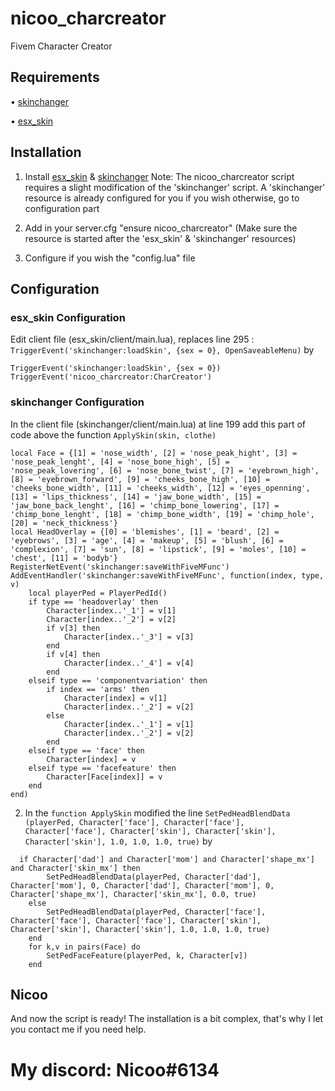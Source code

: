 # nicoo_charcreator
Fivem Character Creator

## Requirements

• [skinchanger](https://github.com/esx-framework/skinchanger)

• [esx_skin](https://github.com/esx-framework/esx_skin)

## Installation

1. Install [esx_skin](https://github.com/esx-framework/esx_skin) & [skinchanger](https://github.com/esx-framework/skinchanger)
Note: The nicoo_charcreator script requires a slight modification of the 'skinchanger' script. A 'skinchanger' resource is already configured for you if you wish otherwise, go to configuration part

2. Add in your server.cfg "ensure nicoo_charcreator" (Make sure the resource is started after the 'esx_skin' & 'skinchanger' resources)
3. Configure if you wish the "config.lua" file

## Configuration

### esx_skin Configuration
Edit client file (esx_skin/client/main.lua), replaces line 295 : `TriggerEvent('skinchanger:loadSkin', {sex = 0}, OpenSaveableMenu)`
by 
```
TriggerEvent('skinchanger:loadSkin', {sex = 0})
TriggerEvent('nicoo_charcreator:CharCreator')
```


### skinchanger Configuration
In the client file (skinchanger/client/main.lua) at line 199 add this part of code above the function `ApplySkin(skin, clothe)`

```
local Face = {[1] = 'nose_width', [2] = 'nose_peak_hight', [3] = 'nose_peak_lenght', [4] = 'nose_bone_high', [5] = 'nose_peak_lovering', [6] = 'nose_bone_twist', [7] = 'eyebrown_high', [8] = 'eyebrown_forward', [9] = 'cheeks_bone_high', [10] = 'cheeks_bone_width', [11] = 'cheeks_width', [12] = 'eyes_openning', [13] = 'lips_thickness', [14] = 'jaw_bone_width', [15] = 'jaw_bone_back_lenght', [16] = 'chimp_bone_lowering', [17] = 'chimp_bone_lenght', [18] = 'chimp_bone_width', [19] = 'chimp_hole', [20] = 'neck_thickness'}
local HeadOverlay = {[0] = 'blemishes', [1] = 'beard', [2] = 'eyebrows', [3] = 'age', [4] = 'makeup', [5] = 'blush', [6] = 'complexion', [7] = 'sun', [8] = 'lipstick', [9] = 'moles', [10] = 'chest', [11] = 'bodyb'}
RegisterNetEvent('skinchanger:saveWithFiveMFunc')
AddEventHandler('skinchanger:saveWithFiveMFunc', function(index, type, v)
	local playerPed = PlayerPedId()
	if type == 'headoverlay' then
		Character[index..'_1'] = v[1]
		Character[index..'_2'] = v[2]
		if v[3] then
			Character[index..'_3'] = v[3]
		end
		if v[4] then
			Character[index..'_4'] = v[4]
		end
	elseif type == 'componentvariation' then
		if index == 'arms' then
			Character[index] = v[1]
			Character[index..'_2'] = v[2]
		else
			Character[index..'_1'] = v[1]
			Character[index..'_2'] = v[2]
		end
	elseif type == 'face' then
		Character[index] = v
	elseif type == 'facefeature' then
		Character[Face[index]] = v
	end
end)
```

2. In the `function ApplySkin` modified the line ```SetPedHeadBlendData			(playerPed, Character['face'], Character['face'], Character['face'], Character['skin'], Character['skin'], Character['skin'], 1.0, 1.0, 1.0, true)```
by
```
  if Character['dad'] and Character['mom'] and Character['shape_mx'] and Character['skin_mx'] then
    	SetPedHeadBlendData(playerPed, Character['dad'], Character['mom'], 0, Character['dad'], Character['mom'], 0, Character['shape_mx'], Character['skin_mx'], 0.0, true)
	else
		SetPedHeadBlendData(playerPed, Character['face'], Character['face'], Character['face'], Character['skin'], Character['skin'], Character['skin'], 1.0, 1.0, 1.0, true)
	end
	for k,v in pairs(Face) do
		SetPedFaceFeature(playerPed, k, Character[v])
	end
```
 ## Nicoo
 And now the script is ready! The installation is a bit complex, that's why I let you contact me if you need help.
 
 # My discord: Nicoo#6134
